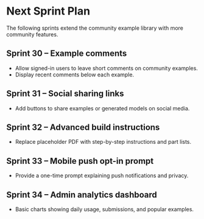 # Next Sprint Plan

The following sprints extend the community example library with more community features.

## Sprint 30 – Example comments
* Allow signed-in users to leave short comments on community examples.
* Display recent comments below each example.

## Sprint 31 – Social sharing links
* Add buttons to share examples or generated models on social media.

## Sprint 32 – Advanced build instructions
* Replace placeholder PDF with step-by-step instructions and part lists.

## Sprint 33 – Mobile push opt-in prompt
* Provide a one-time prompt explaining push notifications and privacy.

## Sprint 34 – Admin analytics dashboard
* Basic charts showing daily usage, submissions, and popular examples.
